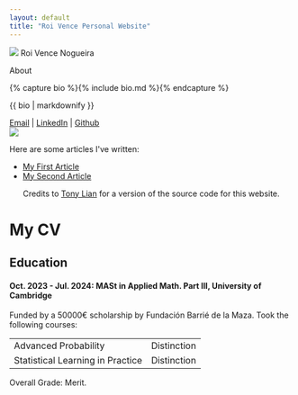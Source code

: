 ```yaml
---
layout: default
title: "Roi Vence Personal Website"
---
```


<main role="main" class="container-sm" style="max-width: 1080px">
    <div class="row">
        <div class="col">
            <p class="h1 mt-5 page-title">
                <img class="profile-img-small d-md-none" src="{{ '/assets/profile.jpg' | relative_url }}" />
                <span style="clear: right">Roi Vence Nogueira</span>
            </p>
            <p class="h4 section-title" style="clear: right">About</p>
            {% capture bio %}{% include bio.md %}{% endcapture %}
            <p>{{ bio | markdownify }}</p>
            <a href="mailto:roi.vence@gmail.com">Email</a>    |    <a href="https://www.linkedin.com/in/roivence">LinkedIn</a>    |    <a href="https://github.com/RoidaVinci">Github</a>
        </div>
        <div class="col-auto d-none d-md-block">
            <img class="profile-img" src="{{ '/assets/profile.jpg' | relative_url }}" />
        </div>
    </div>

    
Here are some articles I've written:

- [My First Article](articles/article1.md)
- [My Second Article](articles/article2.md)
</main>

<footer class="footer">
    <div class="container-sm">
        <div class="row">
            <div class="col" style="text-align: center">
                <span class="text-muted">
                    Credits to <a href="https://github.com/TonyLianLong/websitev2">Tony Lian</a> for a version of the source code for this website. 
                </span>
            </div>
        </div>
    </div>
</footer>

# My CV

## Education

<h4 class="toggle-section"><strong>Oct. 2023 - Jul. 2024: MASt in Applied Math. Part III, University of Cambridge</strong></h4>
<div class="toggle-content">
  <p>Funded by a 50000€ scholarship by Fundación Barrié de la Maza. Took the following courses:</p>
  <table class="subject-table">
    <tr>
      <td>Advanced Probability</td>
      <td class="grade">Distinction</td>
    </tr>
    <tr>
      <td>Statistical Learning in Practice</td>
      <td class="grade">Distinction</td>
    </tr>
    <!-- Add more rows as needed -->
  </table>
  <p>Overall Grade: Merit.</p>
</div>

<!-- Repeat similar structure for other sections -->

<script>
document.addEventListener("DOMContentLoaded", function() {
  const toggleSections = document.querySelectorAll(".toggle-section");

  toggleSections.forEach(section => {
    section.addEventListener("click", function() {
      const content = this.nextElementSibling;
      if (content.style.display === "block") {
        content.style.display = "none";
      } else {
        content.style.display = "block";
      }
    });
  });
});
</script>


